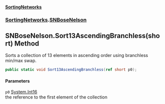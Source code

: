 #### [SortingNetworks](./index.md 'index')
### [SortingNetworks](./SortingNetworks.md 'SortingNetworks').[SNBoseNelson](./SortingNetworks-SNBoseNelson.md 'SortingNetworks.SNBoseNelson')
## SNBoseNelson.Sort13AscendingBranchless(short) Method
Sorts a collection of 13 elements in ascending order using branchless min/max swap.  
```csharp
public static void Sort13AscendingBranchless(ref short p0);
```
#### Parameters
<a name='SortingNetworks-SNBoseNelson-Sort13AscendingBranchless(short)-p0'></a>
`p0` [System.Int16](https://docs.microsoft.com/en-us/dotnet/api/System.Int16 'System.Int16')  
the reference to the first element of the collection  
  

